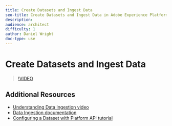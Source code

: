```yaml
---
title: Create Datasets and Ingest Data
seo-title: Create Datasets and Ingest Data in Adobe Experience Platform
description: 
audience: architect
difficulty: 1
author: Daniel Wright
doc-type: use
---
```


# Create Datasets and Ingest Data

>[!VIDEO](https://video.tv.adobe.com/v/27269?quality=12)

## Additional Resources

* [Understanding Data Ingestion video](data-ingestion-feature-video-understand.md)
* [Data Ingestion documentation](https://www.adobe.io/apis/experienceplatform/home/data-ingestion.html)
* [Configuring a Dataset with Platform API tutorial](https://www.adobe.com/go/data-configure-dataset-en)